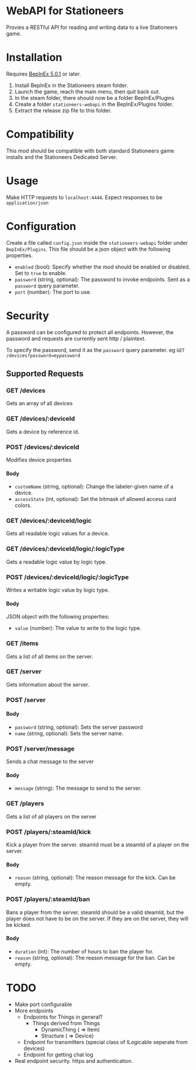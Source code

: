 # WebAPI for Stationeers

Provies a RESTful API for reading and writing data to a live Stationeers game.

# Installation

Requires [BepInEx 5.0.1](https://github.com/BepInEx/BepInEx/releases) or later.

1. Install BepInEx in the Stationeers steam folder.
2. Launch the game, reach the main menu, then quit back out.
3. In the steam folder, there should now be a folder BepInEx/Plugins
4. Create a folder `stationeers-webapi` in the BepInEx/Plugins folder.
5. Extract the release zip file to this folder.

# Compatibility

This mod should be compatible with both standard Stationeers game installs and the Stationeers Dedicated Server.

# Usage

Make HTTP requests to `localhost:4444`.
Expect responses to be `application/json`

# Configuration

Create a file called `config.json` inside the `stationeers-webapi` folder under `BepInEx/Plugins`.
This file should be a json object with the following properties.

- `enabled` (bool): Specify whether the mod should be enabled or disabled. Set to `true` to enable.
- `password` (string, optional): The password to invoke endpoints. Sent as a `password` query parameter.
- `port` (number): The port to use.

# Security

A password can be configured to protect all endpoints. However, the password and requests are currently sent http / plaintext.

To specify the password, send it as the `password` query parameter. eg `GET /devices?password=mypassword`

## Supported Requests

### GET /devices

Gets an array of all devices

### GET /devices/:deviceId

Gets a device by reference id.

### POST /devices/:deviceId

Modifies device properties

#### Body

- `customName` (string, optional): Change the labeler-given name of a device.
- `accessState` (int, optional): Set the bitmask of allowed access card colors.

### GET /devices/:deviceId/logic

Gets all readable logic values for a device.

### GET /devices/:deviceId/logic/:logicType

Gets a readable logic value by logic type.

### POST /devices/:deviceId/logic/:logicType

Writes a writable logic value by logic type.

#### Body

JSON object with the following properties:

- `value` (number): The value to write to the logic type.

### GET /items

Gets a list of all items on the server.

### GET /server

Gets information about the server.

### POST /server

#### Body

- `password` (string, optional): Sets the server password
- `name` (string, optional): Sets the server name.

### POST /server/message

Sends a chat message to the server

#### Body

- `message` (string): The message to send to the server.

### GET /players

Gets a list of all players on the server

### POST /players/:steamId/kick

Kick a player from the server.
steamId must be a steamId of a player on the server.

#### Body

- `reason` (string, optional): The reason message for the kick. Can be empty.

### POST /players/:steamId/ban

Bans a player from the server.
steamId should be a valid steamId, but the player does not have to be on the server. If they are on the server, they will be kicked.

#### Body

- `duration` (int): The number of hours to ban the player for.
- `reason` (string, optional): The reason message for the ban. Can be empty.

# TODO

- Make port configurable
- More endpoints
  - Endpoints for Things in general?
    - Things derived from Things
      - DynamicThing ( => Item)
      - Structure ( => Device)
  - Endpoint for transmitters (special class of ILogicable seperate from devices)
  - Endpoint for getting chat log
- Real endpoint security. https and authentication.
